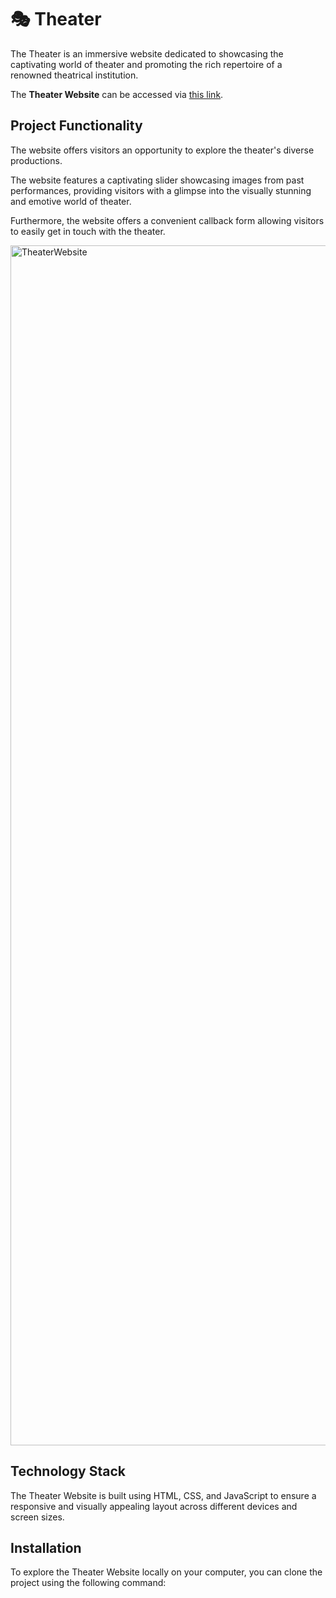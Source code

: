 # 🎭 Theater
The Theater is an immersive website dedicated to showcasing the captivating world of theater and promoting the rich repertoire of a renowned theatrical institution.

The **Theater Website** can be accessed via [this link](https://vilsonkh.github.io/theatre/).

## Project Functionality
The website offers visitors an opportunity to explore the theater's diverse productions.

The website features a captivating slider showcasing images from past performances, providing visitors with a glimpse into the visually stunning and emotive world of theater. 

Furthermore, the website offers a convenient callback form allowing visitors to easily get in touch with the theater.

<img width="1920" alt="TheaterWebsite" src="https://theater-website-url.com/images/preview__theater-website.png">

## Technology Stack
The Theater Website is built using  HTML, CSS, and JavaScript to ensure a responsive and visually appealing layout across different devices and screen sizes. 

## Installation

To explore the Theater Website locally on your computer, you can clone the project using the following command:
